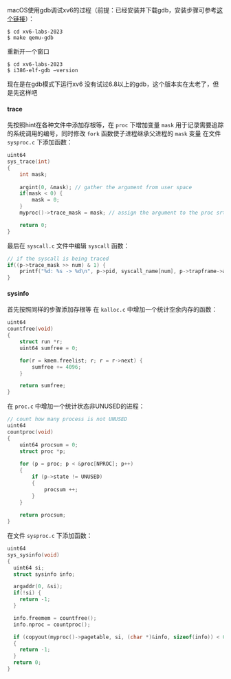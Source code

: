 macOS使用gdb调试xv6的过程（前提：已经安装并下载gdb，安装步骤可参考[这个链接](https://oslab.kaist.ac.kr/xv6-install/?ckattempt=3)）：
```shell
$ cd xv6-labs-2023
$ make qemu-gdb
```

重新开一个窗口
```shell
$ cd xv6-labs-2023
$ i386-elf-gdb –version
```

现在是在gdb模式下运行xv6
没有试过6.8以上的gdb，这个版本实在太老了，但是先这样吧
#### trace
先按照hint在各种文件中添加存根等，在 `proc` 下增加变量 `mask` 用于记录需要追踪的系统调用的编号，同时修改 `fork` 函数使子进程继承父进程的 `mask` 变量
在文件 `sysproc.c` 下添加函数：
```c
uint64
sys_trace(int)
{
	int mask;
	
	argint(0, &mask); // gather the argument from user space
	if(mask < 0) {
		mask = 0;
	}
	myproc()->trace_mask = mask; // assign the argument to the proc srtuct

	return 0;
}
```

最后在 `syscall.c` 文件中编辑 `syscall` 函数：
```c
// if the syscall is being traced
if((p->trace_mask >> num) & 1) {
	printf("%d: %s -> %d\n", p->pid, syscall_name[num], p->trapframe->a0);
}
```

#### sysinfo
首先按照同样的步骤添加存根等
在 `kalloc.c` 中增加一个统计空余内存的函数：
```c
uint64
countfree(void)
{
	struct run *r;
	uint64 sumfree = 0;

	for(r = kmem.freelist; r; r = r->next) {
		sumfree += 4096;
	}

	return sumfree;
}
```

在 `proc.c` 中增加一个统计状态非UNUSED的进程：
```c
// count how many process is not UNUSED
uint64
countproc(void)
{
	uint64 procsum = 0;
	struct proc *p;
	
	for (p = proc; p < &proc[NPROC]; p++)
	{
		if (p->state != UNUSED)
		{
			procsum ++;
		}
	}
	
	return procsum;
}
```

在文件 `sysproc.c` 下添加函数：
```c
uint64
sys_sysinfo(void) 
{
  uint64 si;
  struct sysinfo info;

  argaddr(0, &si);
  if(!si) {
    return -1;
  }

  info.freemem = countfree();
  info.nproc = countproc();

  if (copyout(myproc()->pagetable, si, (char *)&info, sizeof(info)) < 0)
  {
    return -1;
  }
  return 0;
}
```